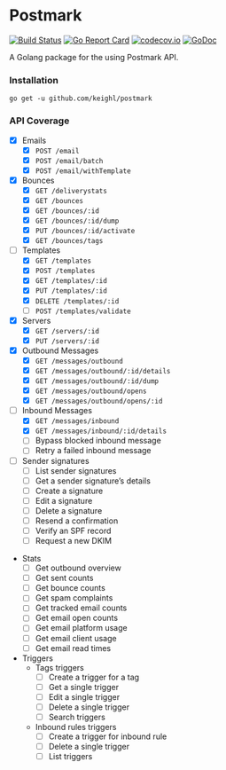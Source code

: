 # Postmark

[![Build Status](https://travis-ci.org/keighl/postmark.png?branch=master)](https://travis-ci.org/keighl/postmark) [![Go Report Card](https://goreportcard.com/badge/github.com/keighl/postmark)](https://goreportcard.com/report/github.com/keighl/postmark)  [![codecov.io](https://codecov.io/github/keighl/postmark/coverage.svg?branch=master)](https://codecov.io/github/keighl/postmark?branch=master) [![GoDoc](https://godoc.org/github.com/keighl/postmark?status.svg)](https://godoc.org/github.com/keighl/postmark)

A Golang package for the using Postmark API.

### Installation

    go get -u github.com/keighl/postmark

### API Coverage

* [x] Emails
    * [x] `POST /email`
    * [x] `POST /email/batch`
    * [x] `POST /email/withTemplate`
* [x] Bounces
    * [x] `GET /deliverystats`
    * [x] `GET /bounces`
    * [x] `GET /bounces/:id`
    * [x] `GET /bounces/:id/dump`
    * [x] `PUT /bounces/:id/activate`
    * [x] `GET /bounces/tags`
* [ ] Templates
    * [x] `GET /templates`
    * [x] `POST /templates`
    * [x] `GET /templates/:id`
    * [x] `PUT /templates/:id`
    * [x] `DELETE /templates/:id`
    * [ ] `POST /templates/validate`
* [x] Servers
    * [x] `GET /servers/:id`
    * [x] `PUT /servers/:id`
* [x] Outbound Messages
    * [x] `GET /messages/outbound`
    * [x] `GET /messages/outbound/:id/details`
    * [x] `GET /messages/outbound/:id/dump`
    * [x] `GET /messages/outbound/opens`
    * [x] `GET /messages/outbound/opens/:id`
* [ ] Inbound Messages
    * [x] `GET /messages/inbound`
    * [x] `GET /messages/inbound/:id/details`
    * [ ] Bypass blocked inbound message
    * [ ] Retry a failed inbound message
* [ ] Sender signatures
    * [ ] List sender signatures
    * [ ] Get a sender signature’s details
    * [ ] Create a signature
    * [ ] Edit a signature
    * [ ] Delete a signature
    * [ ] Resend a confirmation
    * [ ] Verify an SPF record
    * [ ] Request a new DKIM
* Stats
    * [ ] Get outbound overview
    * [ ] Get sent counts
    * [ ] Get bounce counts
    * [ ] Get spam complaints
    * [ ] Get tracked email counts
    * [ ] Get email open counts
    * [ ] Get email platform usage
    * [ ] Get email client usage
    * [ ] Get email read times
* Triggers
    * Tags triggers
        * [ ] Create a trigger for a tag
        * [ ] Get a single trigger
        * [ ] Edit a single trigger
        * [ ] Delete a single trigger
        * [ ] Search triggers
    * Inbound rules triggers
        * [ ] Create a trigger for inbound rule
        * [ ] Delete a single trigger
        * [ ] List triggers    
